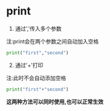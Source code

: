 # print

1. 通过','传入多个参数

 注:print会在两个参数之间自动加入空格
```python
print("first","second")
```

2. 通过'+'打印

注:此时不会自动添加空格
```python
print("first"+"second")
```


**这两种方法可以同时使用,也可以正常生效**
